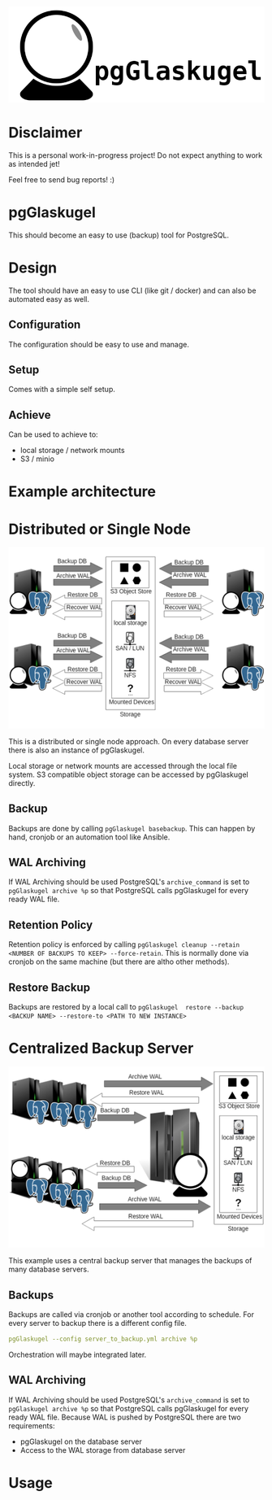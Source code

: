 ![logo](docs/img/glaskugel.png)

Disclaimer
==========
This is a personal work-in-progress project!
Do not expect anything to work as intended jet!

Feel free to send bug reports! :)

pgGlaskugel
===========
This should become an easy to use (backup) tool for PostgreSQL.

Design
======
The tool should have an easy to use CLI (like git / docker) and can also be automated easy as well.

Configuration
-------------
The configuration should be easy to use and manage.

Setup
-----
Comes with a simple self setup.

Achieve
-------
Can be used to achieve to:
* local storage / network mounts
* S3 / minio


Example architecture
====================

Distributed or Single Node
============================
![decentralized](docs/img/arch_overview_decentralized.png)

This is a distributed or single node approach.
On every database server there is also an instance of pgGlaskugel.

Local storage or network mounts are accessed through the local file system.
S3 compatible object storage can be accessed by pgGlaskugel directly.

## Backup
Backups are done by calling `pgGlaskugel basebackup`. This can happen by hand, cronjob or an automation tool like Ansible.

## WAL Archiving
If WAL Archiving should be used PostgreSQL's `archive_command` is set to `pgGlaskugel archive %p` so that PostgreSQL calls pgGlaskugel for every ready WAL file.

## Retention Policy
Retention policy is enforced by calling `pgGlaskugel cleanup --retain <NUMBER OF BACKUPS TO KEEP> --force-retain`.
This is normally done via cronjob on the same machine (but there are altho other methods).

## Restore Backup
Backups are restored by a local call to `pgGlaskugel  restore --backup <BACKUP NAME> --restore-to <PATH TO NEW INSTANCE>`


Centralized Backup Server
=========================
![decentralized](docs/img/arch_overview_centralized.png)

This example uses a central backup server that manages the backups of many database servers.

## Backups
Backups are called via cronjob or another tool according to schedule.
For every server to backup there is a different config file.
```yaml
pgGlaskugel --config server_to_backup.yml archive %p
```

Orchestration will maybe integrated later. 

## WAL Archiving
If WAL Archiving should be used PostgreSQL's `archive_command` is set to `pgGlaskugel archive %p` so that PostgreSQL calls pgGlaskugel for every ready WAL file.
Because WAL is pushed by PostgreSQL there are two requirements:
* pgGlaskugel on the database server
* Access to the WAL storage from database server


Usage
=====
